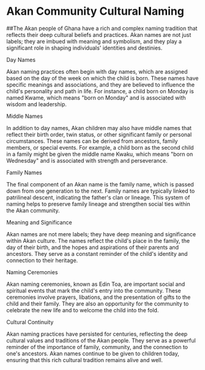 # Akan Community Cultural Naming
##The Akan people of Ghana have a rich and complex naming tradition that reflects their deep cultural beliefs and practices. Akan names are not just labels; they are imbued with meaning and symbolism, and they play a significant role in shaping individuals' identities and destinies.

Day Names

Akan naming practices often begin with day names, which are assigned based on the day of the week on which the child is born. These names have specific meanings and associations, and they are believed to influence the child's personality and path in life. For instance, a child born on Monday is named Kwame, which means "born on Monday" and is associated with wisdom and leadership.

Middle Names

In addition to day names, Akan children may also have middle names that reflect their birth order, twin status, or other significant family or personal circumstances. These names can be derived from ancestors, family members, or special events. For example, a child born as the second child in a family might be given the middle name Kwaku, which means "born on Wednesday" and is associated with strength and perseverance.

Family Names

The final component of an Akan name is the family name, which is passed down from one generation to the next. Family names are typically linked to patrilineal descent, indicating the father's clan or lineage. This system of naming helps to preserve family lineage and strengthen social ties within the Akan community.

Meaning and Significance

Akan names are not mere labels; they have deep meaning and significance within Akan culture. The names reflect the child's place in the family, the day of their birth, and the hopes and aspirations of their parents and ancestors. They serve as a constant reminder of the child's identity and connection to their heritage.

Naming Ceremonies

Akan naming ceremonies, known as Edin Toa, are important social and spiritual events that mark the child's entry into the community. These ceremonies involve prayers, libations, and the presentation of gifts to the child and their family. They are also an opportunity for the community to celebrate the new life and to welcome the child into the fold.

Cultural Continuity

Akan naming practices have persisted for centuries, reflecting the deep cultural values and traditions of the Akan people. They serve as a powerful reminder of the importance of family, community, and the connection to one's ancestors. Akan names continue to be given to children today, ensuring that this rich cultural tradition remains alive and well.
